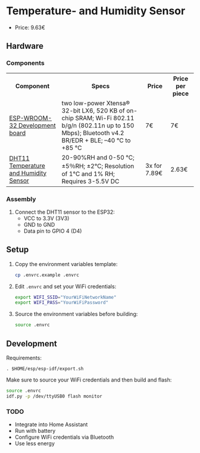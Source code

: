 # Temperature- and Humidity Sensor

* Price: 9.63€

## Hardware

### Components


<table>
    <tr>
        <th>Component</th>
        <th>Specs</th>
        <th>Price</th>
        <th>Price per piece</th>
    </tr>
    <tr>
        <td><a href="https://www.espressif.com/sites/default/files/documentation/esp32-wroom-32_datasheet_en.pdf">ESP-WROOM-32 Development board</a></td>
        <td>two low-power Xtensa® 32-bit LX6, 520 KB of on-chip SRAM; Wi-Fi 802.11 b/g/n (802.11n up to 150 Mbps); Bluetooth v4.2 BR/EDR + BLE; –40 °C to +85 °C</td>
        <td>7€</td>
        <td>7€</td>
    </tr>
    <tr>
        <td><a href="https://www.mouser.com/datasheet/2/758/DHT11-Technical-Data-Sheet-Translated-Version-1143054.pdf?srsltid=AfmBOorywJsEEEBtBxdXiNRqFNXPa3f5OPcv28YAAwzZxsxg1NEnql1v">DHT11 Temperature and Humidity Sensor</a></td>
        <td>20-90%RH and 0-50 ℃; ±5％RH; ±2℃; Resolution of 1°C and 1% RH; Requires 3-5.5V DC</td>
        <td>3x for 7.89€</td>
        <td>2.63€</td>
    </tr>
</table>


### Assembly

1. Connect the DHT11 sensor to the ESP32:
   - VCC to 3.3V (3V3)
   - GND to GND
   - Data pin to GPIO 4 (D4)

## Setup

1. Copy the environment variables template:
   ```bash
   cp .envrc.example .envrc
   ```

2. Edit `.envrc` and set your WiFi credentials:
   ```bash
   export WIFI_SSID="YourWiFiNetworkName"
   export WIFI_PASS="YourWiFiPassword"
   ```

3. Source the environment variables before building:
   ```bash
   source .envrc
   ```

## Development

Requirements:

```
. $HOME/esp/esp-idf/export.sh
```

Make sure to source your WiFi credentials and then build and flash:

```bash
source .envrc
idf.py -p /dev/ttyUSB0 flash monitor
```

### TODO

* Integrate into Home Assistant
* Run with battery
* Configure WiFi credentials via Bluetooth
* Use less energy

